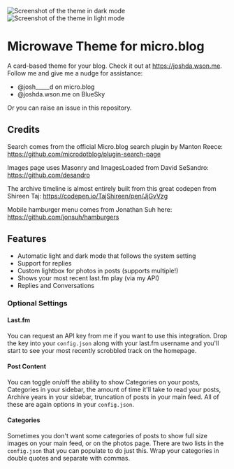![Screenshot of the theme in dark mode](static/img/image_dark.png)
![Screenshot of the theme in light mode](static/img/image_light.png)

# Microwave Theme for micro.blog
A card-based theme for your blog. Check it out at https://joshda.wson.me. Follow me and give me a nudge for assistance:

* @josh_____d on micro.blog
* @joshda.wson.me on BlueSky

Or you can raise an issue in this repository.

## Credits
Search comes from the official Micro.blog search plugin by Manton Reece: https://github.com/microdotblog/plugin-search-page

Images page uses Masonry and ImagesLoaded from David SeSandro: https://github.com/desandro

The archive timeline is almost entirely built from this great codepen from Shireen Taj: https://codepen.io/TajShireen/pen/JjGvVzg

Mobile hamburger menu comes from Jonathan Suh here: https://github.com/jonsuh/hamburgers

## Features
* Automatic light and dark mode that follows the system setting
* Support for replies
* Custom lightbox for photos in posts (supports multiple!)
* Shows your most recent last.fm play (via my API)
* Replies and Conversations


### Optional Settings

#### Last.fm 
You can request an API key from me if you want to use this integration. Drop the key into your `config.json` along with your last.fm username and you'll start to see your most recently scrobbled track on the homepage.

#### Post Content
You can toggle on/off the ability to show Categories on your posts, Categories in your sidebar, the amount of time it'll take to read your posts, Archive years in your sidebar, truncation of posts in your main feed. All of these are again options in your `config.json`.

#### Categories
Sometimes you don't want some categories of posts to show full size images on your main feed, or on the photos page. There are two lists in the `config.json` that you can populate to do just this. Wrap your categories in double quotes and separate with commas.